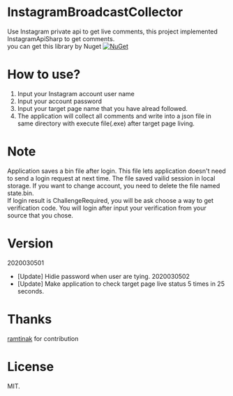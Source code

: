 # InstagramBroadcastCollector
Use Instagram private api to get live comments, this project implemented InstagramApiSharp to get comments.<br>
you can get this library by Nuget [![NuGet](https://img.shields.io/nuget/v/InstagramApiSharp.svg)](https://www.nuget.org/packages/InstagramApiSharp)<br>

# How to use?
1. Input your Instagram account user name
2. Input your account password
3. Input your target page name that you have alread followed.
4. The application will collect all comments and write into a json file in same directory with execute file(.exe) after target page living.

# Note
Application saves a bin file after login. This file lets application doesn't need to send a login request at next time. The file saved vailid session in local storage. If you want to change account, you need to delete the file named state.bin.<br>
If login result is ChallengeRequired, you will be ask choose a way to get verification code. You will login after input your verification from your source that you chose.<br>

# Version
2020030501
* [Update] Hidie password when user are tying. 
2020030502
* [Update] Make application to check target page live status 5 times in 25 seconds.


# Thanks
[ramtinak](https://github.com/ramtinak/InstagramApiSharp) for contribution

# License
MIT.

